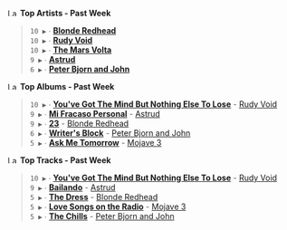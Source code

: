 <!--START_LASTFM_ARTISTS:{"period": "7day", "rows": 5}-->
<a href="https://last.fm" target="_blank"><img src="https://user-images.githubusercontent.com/17434202/215290617-e793598d-d7c9-428f-9975-156db1ba89cc.svg" alt="Last.fm Logo" width="18" height="13"/></a> **Top Artists - Past Week**

> `10 ▶️` ∙ **[Blonde Redhead](https://www.last.fm/music/Blonde+Redhead)**<br/>
> `10 ▶️` ∙ **[Rudy Void](https://www.last.fm/music/Rudy+Void)**<br/>
> `10 ▶️` ∙ **[The Mars Volta](https://www.last.fm/music/The+Mars+Volta)**<br/>
> `9 ▶️` ∙ **[Astrud](https://www.last.fm/music/Astrud)**<br/>
> `6 ▶️` ∙ **[Peter Bjorn and John](https://www.last.fm/music/Peter+Bjorn+and+John)**<br/>
<!--END_LASTFM_ARTISTS-->

<!--START_LASTFM_ALBUMS:{"period": "7day", "rows": 5}-->
<a href="https://last.fm" target="_blank"><img src="https://user-images.githubusercontent.com/17434202/215290617-e793598d-d7c9-428f-9975-156db1ba89cc.svg" alt="Last.fm Logo" width="18" height="13"/></a> **Top Albums - Past Week**

> `10 ▶️` ∙ **[You've Got The Mind But Nothing Else To Lose](https://www.last.fm/music/Rudy+Void/You%27ve+Got+The+Mind+But+Nothing+Else+To+Lose)** - [Rudy Void](https://www.last.fm/music/Rudy+Void)<br/>
> `9 ▶️` ∙ **[Mi Fracaso Personal](https://www.last.fm/music/Astrud/Mi+Fracaso+Personal)** - [Astrud](https://www.last.fm/music/Astrud)<br/>
> `9 ▶️` ∙ **[23](https://www.last.fm/music/Blonde+Redhead/23)** - [Blonde Redhead](https://www.last.fm/music/Blonde+Redhead)<br/>
> `6 ▶️` ∙ **[Writer's Block](https://www.last.fm/music/Peter+Bjorn+and+John/Writer%27s+Block)** - [Peter Bjorn and John](https://www.last.fm/music/Peter+Bjorn+and+John)<br/>
> `5 ▶️` ∙ **[Ask Me Tomorrow](https://www.last.fm/music/Mojave+3/Ask+Me+Tomorrow)** - [Mojave 3](https://www.last.fm/music/Mojave+3)<br/>
<!--END_LASTFM_ALBUMS-->

<!--START_LASTFM_TRACKS:{"period": "7day", "rows": 5}-->
<a href="https://last.fm" target="_blank"><img src="https://user-images.githubusercontent.com/17434202/215290617-e793598d-d7c9-428f-9975-156db1ba89cc.svg" alt="Last.fm Logo" width="18" height="13"/></a> **Top Tracks - Past Week**

> `10 ▶️` ∙ **[You've Got The Mind But Nothing Else To Lose](https://www.last.fm/music/Rudy+Void/_/You%27ve+Got+The+Mind+But+Nothing+Else+To+Lose)** - [Rudy Void](https://www.last.fm/music/Rudy+Void)<br/>
> `9 ▶️` ∙ **[Bailando](https://www.last.fm/music/Astrud/_/Bailando)** - [Astrud](https://www.last.fm/music/Astrud)<br/>
> `5 ▶️` ∙ **[The Dress](https://www.last.fm/music/Blonde+Redhead/_/The+Dress)** - [Blonde Redhead](https://www.last.fm/music/Blonde+Redhead)<br/>
> `5 ▶️` ∙ **[Love Songs on the Radio](https://www.last.fm/music/Mojave+3/_/Love+Songs+on+the+Radio)** - [Mojave 3](https://www.last.fm/music/Mojave+3)<br/>
> `5 ▶️` ∙ **[The Chills](https://www.last.fm/music/Peter+Bjorn+and+John/_/The+Chills)** - [Peter Bjorn and John](https://www.last.fm/music/Peter+Bjorn+and+John)<br/>
<!--END_LASTFM_TRACKS-->